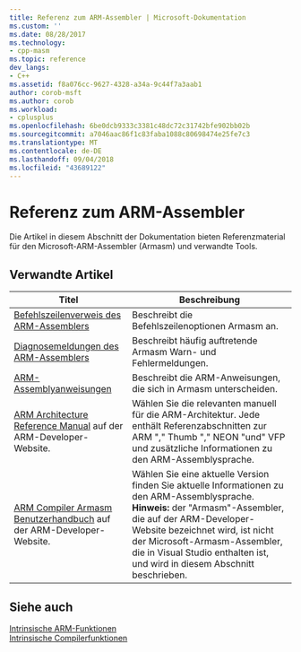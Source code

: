 ```yaml
---
title: Referenz zum ARM-Assembler | Microsoft-Dokumentation
ms.custom: ''
ms.date: 08/28/2017
ms.technology:
- cpp-masm
ms.topic: reference
dev_langs:
- C++
ms.assetid: f8a076cc-9627-4328-a34a-9c44f7a3aab1
author: corob-msft
ms.author: corob
ms.workload:
- cplusplus
ms.openlocfilehash: 6be0dcb9333c3381c48dc72c31742bfe902bb02b
ms.sourcegitcommit: a7046aac86f1c83faba1088c80698474e25fe7c3
ms.translationtype: MT
ms.contentlocale: de-DE
ms.lasthandoff: 09/04/2018
ms.locfileid: "43689122"
---
```

# <a name="arm-assembler-reference"></a>Referenz zum ARM-Assembler

Die Artikel in diesem Abschnitt der Dokumentation bieten Referenzmaterial für den Microsoft-ARM-Assembler (Armasm) und verwandte Tools.

## <a name="related-articles"></a>Verwandte Artikel

|Titel|Beschreibung|
|-----------|-----------------|
|[Befehlszeilenverweis des ARM-Assemblers](../../assembler/arm/arm-assembler-command-line-reference.md)|Beschreibt die Befehlszeilenoptionen Armasm an.|
|[Diagnosemeldungen des ARM-Assemblers](../../assembler/arm/arm-assembler-diagnostic-messages.md)|Beschreibt häufig auftretende Armasm Warn- und Fehlermeldungen.|
|[ARM-Assemblyanweisungen](../../assembler/arm/arm-assembler-directives.md)|Beschreibt die ARM-Anweisungen, die sich in Armasm unterscheiden.|
|[ARM Architecture Reference Manual](https://developer.arm.com/search#q=ARM%20Architecture%20Reference%20Manual) auf der ARM-Developer-Website.|Wählen Sie die relevanten manuell für die ARM-Architektur. Jede enthält Referenzabschnitten zur ARM "," Thumb "," NEON "und" VFP und zusätzliche Informationen zu den ARM-Assemblysprache.|
|[ARM Compiler Armasm Benutzerhandbuch](https://developer.arm.com/search#q=ARM%20Compiler%20armasm%20User%20Guide) auf der ARM-Developer-Website.|Wählen Sie eine aktuelle Version finden Sie aktuelle Informationen zu den ARM-Assemblysprache. **Hinweis:** der "Armasm"-Assembler, die auf der ARM-Developer-Website bezeichnet wird, ist nicht der Microsoft-Armasm-Assembler, die in Visual Studio enthalten ist, und wird in diesem Abschnitt beschrieben.|

## <a name="see-also"></a>Siehe auch

[Intrinsische ARM-Funktionen](../../intrinsics/arm-intrinsics.md)<br/>
[Intrinsische Compilerfunktionen](../../intrinsics/compiler-intrinsics.md)<br/>

